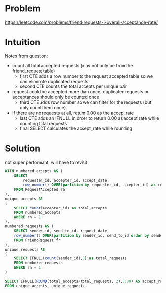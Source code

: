 # Problem 
https://leetcode.com/problems/friend-requests-i-overall-acceptance-rate/

# Intuition
Notes from question:
- count all total accepted requests (may not only be from the friend_request table)
  - first CTE adds a row number to the request accepted table so we can eliminate duplicated requests
  - second CTE counts the total accepts per unique pair
- request could be accepted more than once, duplicated requests or acceptances should only be counted once
  - third CTE adds row number so we can filter for the requests (but only count them once)
- if there are no requests at all, return 0.00 as the accept rate 
  - last CTE adds an IFNULL in order to return 0.00 as accept rate while counting total requests 
  - final SELECT calculates the accept_rate while rounding 

# Solution
not super performant, will have to revisit 
```sql
WITH numbered_accepts AS (
    SELECT 
        requester_id, accepter_id, accept_date, 
        row_number() OVER(partition by requester_id, accepter_id) as rn
    FROM RequestAccepted ra
),
unique_accepts AS 
(
    SELECT count(accepter_id) as total_accepts
    FROM numbered_accepts
    WHERE rn = 1
),
numbered_requests AS (
    SELECT sender_id, send_to_id, request_date, 
    row_number() OVER(partition by sender_id, send_to_id order by sender_id) as rn
    FROM FriendRequest fr
),
unique_requests AS 
(
    SELECT IFNULL(count(sender_id),0) as total_requests
    FROM numbered_requests
    WHERE rn = 1
)

SELECT IFNULL(ROUND(total_accepts/total_requests, 2),0.00) AS accept_rate
FROM unique_accepts, unique_requests
```

